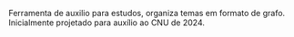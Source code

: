 Ferramenta de auxilio para estudos, organiza temas em formato de grafo.
Inicialmente projetado para auxílio ao CNU de 2024.
